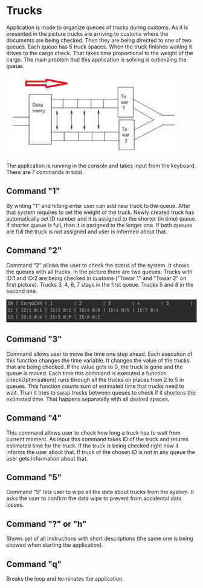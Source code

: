 # Trucks
Application is made to organize queues of trucks during customs. As it is presented in the picture trucks are arriving to customs where the documents are being checked. Then they are being directed to one of two queues. Each queue has 5 truck spaces. When the truck finishes waiting it drives to the cargo check. That takes time proportional to the weight of the cargo. The main problem that this application is solving is optimizing the queue.

![Picture 1](/fig1.PNG)

The application is running in the console and takes input from the keyboard. There are 7 commands in total.

## Command "1"
By writing "1" and hitting enter user can add new truck to the queue. After that system requires to set the weight of the truck. Newly created truck has automatically set ID number and it is assigned to the shorter (in time) queue. If shorter queue is full, than it is assigned to the longer one. If both queues are full the truck is not assigned and user is informed about that.

## Command "2"
Command "2" allows the user to check the status of the system. It shows the queues with all trucks. In the picture there are two queues. Trucks with ID:1 and ID:2 are being checked in customs ("Towar 1" and "Towar 2" on first picture). Trucks 3, 4, 6, 7 stays in the first queue. Trucks 5 and 8 in the second one.

![Picture 2](/fig2.PNG)

## Command "3"
Command allows user to move the time one step ahead. Each execution of this function changes the time variable. It changes the value of the trucks that are being checked. If the value gets to 0, the truck is gone and the queue is moved. Each time this command is executed a function checkOptimisation() runs through all the trucks on places from 2 to 5 in queues. This function counts sum of estimated time that trucks need to wait. Than it tries to swap trucks between queues to check if it shortens the extimated time. That happens separatelly with all desired spaces.

## Command "4"
This command allows user to check how long a truck has to wait from current moment. As input this command takes ID of the truck and returns estimated time for the truck. If the truck is being checked right now it informs the user about that. If truck of the chosen ID is not in any queue the user gets information about that.

## Command "5"
Command "5" lets user to wipe all the data about trucks from the system. It asks the user to confirm the data wipe to prevent from accidental data losses.

## Command "?" or "h"
Shows set of all instructions with short descriptions (the same one is being showed when starting the application).

## Command "q"
Breaks the loop and terminates the application.
